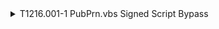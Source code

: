 <details>
<summary>T1216.001-1 PubPrn.vbs Signed Script Bypass
</summary>
<pre>$ NA </pre>
</details>
